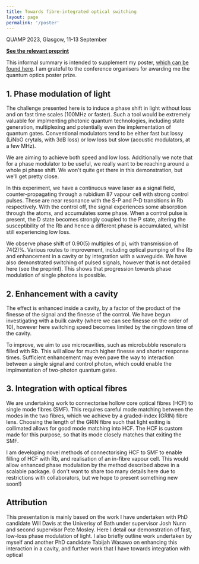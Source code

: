 ```yaml
---
title: Towards fibre-integrated optical switching 
layout: page
permalink: '/poster'
---
```


QUAMP 2023, Glasgow, 11-13 September

[**See the relevant preprint**](https://arxiv.org/abs/2309.04313)

This informal summary is intended to supplement my poster, [which can be found
here](files/posters/2023_QUAMP.pdf). I am grateful to the conference organisers
for awarding me the quantum optics poster prize.

## 1. Phase modulation of light

The challenge presented here is to induce a phase shift in light without loss
and on fast time scales (100MHz or faster). Such a tool would be extremely
valuable for implmenting photonic quantum technologies, including state
generation, multiplexing and potentially even the implementation of quantum
gates. Conventional modulators tend to be either fast but lossy (LiNbO
crytals, with 3dB loss) or low loss but slow (acoustic modulators, at a few
MHz).

We are aiming to achieve both speed and low loss. Additionally we note that
for a phase modulator to be useful, we really want to be reaching around a
whole pi phase shift. We won't quite get there in this demonstration, but we'll
get pretty close.

In this experiment, we have a continuous wave laser as a signal field,
counter-propagating through a rubidium 87 vapour cell with strong control pulses.
These are near resonance with the S-P and P-D transitions in Rb respectively.
With the control off, the signal experiences some absorption through the atoms,
and accumulates some phase. When a control pulse is present, the D state
becomes strongly coupled to the P state, altering the susceptibility of the Rb
and hence a different phase is accumulated, whilst still experiencing low loss.

We observe phase shift of 0.90(5) multiples of pi, with transmission of 74(2)%.
Various routes to improvement, including optical pumping of the Rb and
enhancement in a cavity or by integration with a waveguide.  We have also
demonstrated switching of pulsed signals, however that is not detailed here
(see the preprint). This shows that progression towards phase modulation of
single photons is possible.

## 2. Enhancement with a cavity

The effect is enhanced inside a cavity, by a factor of the product of the
finesse of the signal and the finesse of the control. We have begun
investigating with a builk cavity (where we can see finesse on the order of
10), however here switching speed becomes limited by the ringdown time of the
cavity.

To improve, we aim to use microcavities, such as microbubble resonators filled
with Rb. This will allow for much higher finesse and shorter response times.
Sufficient enhancement may even pave the way to interaction between a single
signal and control photon, which could enable the implmentation of two-photon
quantum gates.

## 3. Integration with optical fibres

We are undertaking work to connectorise hollow core optical fibres (HCF) to single
mode fibres (SMF). This requires careful mode matching between the modes in the
two fibres, which we achieve by a graded-index (GRIN) fibre lens. Choosing the
length of the GRIN fibre such that light exiting is collimated allows for good
mode matching into HCF. The HCF is custom made for this purpose, so that its
mode closely matches that exiting the SMF.

I am developing novel methods of connectorising HCF to SMF to enable filling of
HCF with Rb, and realisation of an in-fibre vapour cell. This would allow
enhanced phase modulation by the method described above in a scalable package.
(I don't want to share too many details here due to restrictions with
collaborators, but we hope to present something new soon!)

## Attribution

This presentation is mainly based on the work I have undertaken with PhD
candidate Will Davis at the Univerisy of Bath under supervisor Josh Nunn and
second supervisor Pete Mosley. Here I detail our demonstration of fast,
low-loss phase modulation of light. I also briefly outline work undertaken by
myself and another PhD candidate Tabijah Wasawo on enhancing this interaction
in a cavity, and further work that I have towards integration with optical
